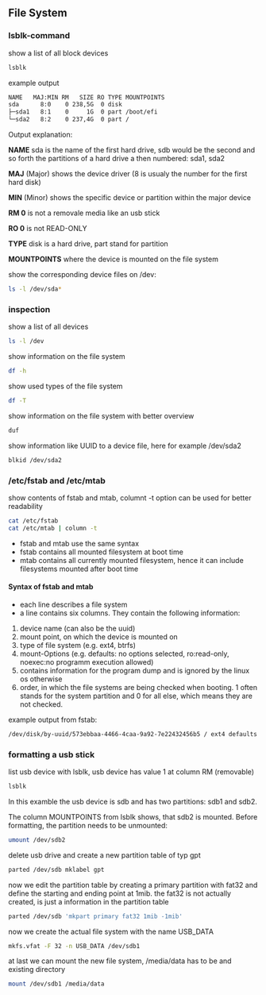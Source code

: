 ## File System

### lsblk-command

show a list of all block devices
```bash
lsblk
```

example output
```bash
NAME   MAJ:MIN RM   SIZE RO TYPE MOUNTPOINTS
sda      8:0    0 238,5G  0 disk 
├─sda1   8:1    0     1G  0 part /boot/efi
└─sda2   8:2    0 237,4G  0 part /
```

Output explanation:

**NAME** sda is the name of the first hard drive, sdb would be the second and so forth
the partitions of a hard drive a then numbered: sda1, sda2

**MAJ** (Major) shows the device driver (8 is usualy the number for the first hard disk)

**MIN** (Minor) shows the specific device or partition within the major device

**RM 0**  is not a removale media like an usb stick

**RO 0** is not READ-ONLY

**TYPE** disk is a hard drive, part stand for partition

**MOUNTPOINTS** where the device is mounted on the file system

show the corresponding device files on /dev:
```bash
ls -l /dev/sda*
```

### inspection


show a list of all devices
```bash
ls -l /dev
```

show information on the file system
```bash
df -h
```
show used types of the file system
```bash
df -T
```

show information on the file system with better overview
```bash
duf
```

show information like UUID to a device file, here for example /dev/sda2
```bash
blkid /dev/sda2
```

### /etc/fstab and /etc/mtab

show contents of fstab and mtab, columnt -t option can be used for better readability
```bash
cat /etc/fstab
cat /etc/mtab | column -t
```

- fstab and mtab use the same syntax
- fstab contains all mounted filesystem at boot time
- mtab contains all currently mounted filesystem, hence it can include filesystems mounted after boot time

#### Syntax of fstab and mtab 

- each line describes a file system
- a line contains six columns. They contain the following information:

1. device name (can also be the uuid)
2. mount point, on which the device is mounted on
3. type of file system (e.g. ext4, btrfs)
4. mount-Options (e.g. defaults: no options selected, ro:read-only, noexec:no programm execution allowed)
5. contains information for the program dump and is ignored by the linux os otherwise
6. order, in which the file systems are being checked when booting. 1 often stands for the
system partition and 0 for all else, which means they are not checked. 

example output from fstab:
```bash
/dev/disk/by-uuid/573ebbaa-4466-4caa-9a92-7e22432456b5 / ext4 defaults 0 1
```

### formatting a usb stick

list usb device with lsblk, usb device has value 1 at column RM (removable)
```bash
lsblk
```

In this examble the usb device is sdb and has two partitions: sdb1 and sdb2.

The column MOUNTPOINTS from lsblk shows, that sdb2 is mounted. Before formatting, the 
partition needs to be unmounted:

```bash
umount /dev/sdb2
```

delete usb drive and create a new partition table of typ gpt
```bash
parted /dev/sdb mklabel gpt
```

now we edit the partition table by creating a primary
partition with fat32 and define the starting and ending point
at 1mib. the fat32 is not actually created, is just a 
information in the partition table
```bash
parted /dev/sdb 'mkpart primary fat32 1mib -1mib'
```

now we create the actual file system with the name USB_DATA
```bash
mkfs.vfat -F 32 -n USB_DATA /dev/sdb1
```

at last we can mount the new file system, /media/data has to be
and existing directory
```bash
mount /dev/sdb1 /media/data
```

